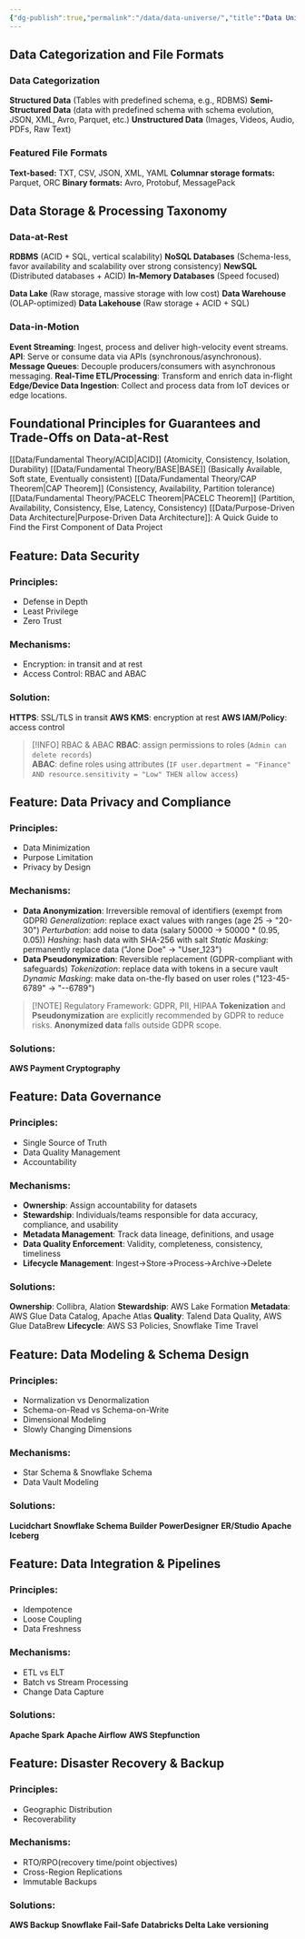 ```yaml
---
{"dg-publish":true,"permalink":"/data/data-universe/","title":"Data Universe: Principles, Architectures and Modern Solutions"}
---
```



## Data Categorization and File Formats
### Data Categorization
**Structured Data** (Tables with predefined schema, e.g., RDBMS)
**Semi-Structured Data** (data with predefined schema with schema evolution, JSON, XML, Avro, Parquet, etc.)
**Unstructured Data** (Images, Videos, Audio, PDFs, Raw Text)
### Featured File Formats
**Text-based:** TXT, CSV, JSON, XML, YAML
**Columnar storage formats:** Parquet, ORC
**Binary formats:** Avro, Protobuf, MessagePack
## Data Storage & Processing Taxonomy
### Data-at-Rest 
**RDBMS** (ACID + SQL, vertical scalability)
**NoSQL Databases** (Schema-less, favor availability and scalability over strong consistency)
**NewSQL** (Distributed databases + ACID)
**In-Memory Databases** (Speed focused)

**Data Lake** (Raw storage, massive storage with low cost)
**Data Warehouse** (OLAP-optimized)
**Data Lakehouse** (Raw storage + ACID + SQL)
### Data-in-Motion
**Event Streaming**: Ingest, process and deliver high-velocity event streams.
**API**: Serve or consume data via APIs (synchronous/asynchronous).
**Message Queues**: Decouple producers/consumers with asynchronous messaging.
**Real-Time ETL/Processing**: Transform and enrich data in-flight
**Edge/Device Data Ingestion**: Collect and process data from IoT devices or edge locations.

## Foundational Principles for Guarantees and Trade-Offs on Data-at-Rest
[[Data/Fundamental Theory/ACID\|ACID]] (Atomicity, Consistency, Isolation, Durability)
[[Data/Fundamental Theory/BASE\|BASE]] (Basically Available, Soft state, Eventually consistent)
[[Data/Fundamental Theory/CAP Theorem\|CAP Theorem]] (Consistency, Availability, Partition tolerance)
[[Data/Fundamental Theory/PACELC Theorem\|PACELC Theorem]] (Partition, Availability, Consistency, Else, Latency, Consistency)
[[Data/Purpose-Driven Data Architecture\|Purpose-Driven Data Architecture]]: A Quick Guide to Find the First Component of Data Project
## Feature: Data Security
### Principles: 
- Defense in Depth
- Least Privilege
- Zero Trust
### Mechanisms:
- Encryption: in transit and at rest
- Access Control: RBAC and ABAC
### Solution:
**HTTPS**: SSL/TLS in transit
**AWS KMS**: encryption at rest
**AWS IAM/Policy**: access control
>[!INFO] RBAC & ABAC
>**RBAC**: assign permissions to roles (`Admin can delete records`) \
  **ABAC**: define roles using attributes (`IF user.department = "Finance" AND resource.sensitivity = "Low" THEN allow access`)
## Feature: Data Privacy and Compliance
### Principles: 
- Data Minimization
- Purpose Limitation
- Privacy by Design
### Mechanisms:
- **Data Anonymization**: Irreversible removal of identifiers (exempt from GDPR)
	*Generalization*: replace exact values with ranges (age 25 -> "20-30")
	*Perturbation*: add noise to data (salary 50000 -> 50000 * (0.95, 0.05))
	*Hashing*: hash data with SHA-256 with salt
	*Static Masking*: permanently replace data ("Jone Doe" -> "User_123")
- **Data Pseudonymization**: Reversible replacement (GDPR-compliant with safeguards)
	*Tokenization*: replace data with tokens in a secure vault
	*Dynamic Masking*: make data on-the-fly based on user roles ("123-45-6789" → "--6789")	

> [!NOTE] Regulatory Framework: GDPR, PII, HIPAA
> **Tokenization** and **Pseudonymization** are explicitly recommended by GDPR to reduce risks.
> **Anonymized data** falls outside GDPR scope.
### Solutions:
**AWS Payment Cryptography**
## Feature: Data Governance
### Principles:
- Single Source of Truth
- Data Quality Management
- Accountability
### Mechanisms:
- **Ownership**: Assign accountability for datasets
- **Stewardship**: Individuals/teams responsible for data accuracy, compliance, and usability
- **Metadata Management**: Track data lineage, definitions, and usage
- **Data Quality Enforcement**: Validity, completeness, consistency, timeliness
- **Lifecycle Management**: Ingest->Store->Process->Archive->Delete
### Solutions:  
**Ownership**: Collibra, Alation
**Stewardship**: AWS Lake Formation
**Metadata**: AWS Glue Data Catalog, Apache Atlas
**Quality**: Talend Data Quality, AWS Glue DataBrew
**Lifecycle**: AWS S3 Policies, Snowflake Time Travel
## Feature: Data Modeling & Schema Design
### Principles: 
- Normalization vs Denormalization 
- Schema-on-Read vs Schema-on-Write 
- Dimensional Modeling
- Slowly Changing Dimensions
### Mechanisms:
- Star Schema & Snowflake Schema
- Data Vault Modeling
### Solutions:
**Lucidchart**
**Snowflake Schema Builder**
**PowerDesigner**
**ER/Studio**
**Apache Iceberg**
## Feature: Data Integration & Pipelines
### Principles: 
- Idempotence
- Loose Coupling
- Data Freshness
### Mechanisms:
- ETL vs ELT 
- Batch vs Stream Processing 
- Change Data Capture
### Solutions: 
**Apache Spark**
**Apache Airflow**
**AWS Stepfunction**
## Feature: Disaster Recovery & Backup
### Principles: 
- Geographic Distribution
- Recoverability
### Mechanisms:
- RTO/RPO(recovery time/point objectives)
- Cross-Region Replications
- Immutable Backups
### Solutions: 
**AWS Backup**
**Snowflake Fail-Safe**
**Databricks Delta Lake versioning**



































